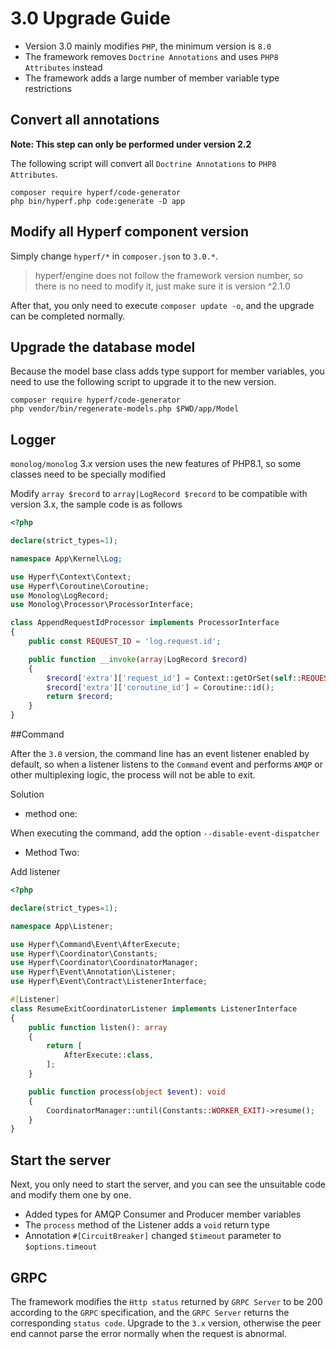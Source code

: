 # 3.0 Upgrade Guide

- Version 3.0 mainly modifies `PHP`, the minimum version is `8.0`
- The framework removes `Doctrine Annotations` and uses `PHP8 Attributes` instead
- The framework adds a large number of member variable type restrictions

## Convert all annotations

**Note: This step can only be performed under version 2.2**

The following script will convert all `Doctrine Annotations` to `PHP8 Attributes`.

```shell
composer require hyperf/code-generator
php bin/hyperf.php code:generate -D app
```

## Modify all Hyperf component version

Simply change `hyperf/*` in `composer.json` to `3.0.*`.

> hyperf/engine does not follow the framework version number, so there is no need to modify it, just make sure it is version ^2.1.0

After that, you only need to execute `composer update -o`, and the upgrade can be completed normally.

## Upgrade the database model

Because the model base class adds type support for member variables, you need to use the following script to upgrade it to the new version.

```shell
composer require hyperf/code-generator
php vendor/bin/regenerate-models.php $PWD/app/Model
```

## Logger

`monolog/monolog` 3.x version uses the new features of PHP8.1, so some classes need to be specially modified

Modify `array $record` to `array|LogRecord $record` to be compatible with version 3.x, the sample code is as follows

```php
<?php

declare(strict_types=1);

namespace App\Kernel\Log;

use Hyperf\Context\Context;
use Hyperf\Coroutine\Coroutine;
use Monolog\LogRecord;
use Monolog\Processor\ProcessorInterface;

class AppendRequestIdProcessor implements ProcessorInterface
{
    public const REQUEST_ID = 'log.request.id';

    public function __invoke(array|LogRecord $record)
    {
        $record['extra']['request_id'] = Context::getOrSet(self::REQUEST_ID, uniqid());
        $record['extra']['coroutine_id'] = Coroutine::id();
        return $record;
    }
}

```

##Command

After the `3.0` version, the command line has an event listener enabled by default, so when a listener listens to the `Command` event and performs `AMQP` or other multiplexing logic, the process will not be able to exit.

Solution

- method one:

When executing the command, add the option `--disable-event-dispatcher`

- Method Two:

Add listener

```php
<?php

declare(strict_types=1);

namespace App\Listener;

use Hyperf\Command\Event\AfterExecute;
use Hyperf\Coordinator\Constants;
use Hyperf\Coordinator\CoordinatorManager;
use Hyperf\Event\Annotation\Listener;
use Hyperf\Event\Contract\ListenerInterface;

#[Listener]
class ResumeExitCoordinatorListener implements ListenerInterface
{
    public function listen(): array
    {
        return [
            AfterExecute::class,
        ];
    }

    public function process(object $event): void
    {
        CoordinatorManager::until(Constants::WORKER_EXIT)->resume();
    }
}
```

## Start the server

Next, you only need to start the server, and you can see the unsuitable code and modify them one by one.

- Added types for AMQP Consumer and Producer member variables
- The `process` method of the Listener adds a `void` return type
- Annotation `#[CircuitBreaker]` changed `$timeout` parameter to `$options.timeout`

## GRPC

The framework modifies the `Http status` returned by `GRPC Server` to be 200 according to the `GRPC` specification, and the `GRPC Server` returns the corresponding `status code`. Upgrade to the `3.x` version, otherwise the peer end cannot parse the error normally when the request is abnormal.

